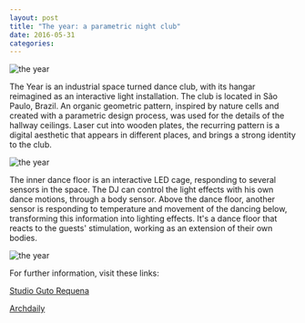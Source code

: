```yaml
---
layout: post
title: "The year: a parametric night club"
date: 2016-05-31
categories:
---
```


![the year](https://diegobonadiman.github.io/images/1.jpg)

The Year is an industrial space turned dance club, with its hangar reimagined as an interactive light installation. The club is located in São Paulo, Brazil. An organic geometric pattern, inspired by nature cells and created with a parametric design process, was used for the details of the hallway ceilings. Laser cut into wooden plates, the recurring pattern is a digital aesthetic that appears in different places, and brings a strong identity to the club.

![the year](https://diegobonadiman.github.io/images/IMG0557.jpg)

The inner dance floor is an interactive LED cage, responding to several sensors in the space. The DJ can control the light effects with his own dance motions, through a body sensor. Above the dance floor, another sensor is responding to temperature and movement of the dancing below, transforming this information into lighting effects. It's a dance floor that reacts to the guests' stimulation, working as an extension of their own bodies.

![the year](https://diegobonadiman.github.io/images/IMG9865.jpg)

For further information, visit these links:

[Studio Guto Requena](http://www.gutorequena.com.br/site/work/space/the-year/38/)

[Archdaily](http://www.archdaily.com.br/br/782827/the-year-estudio-guto-requena)
